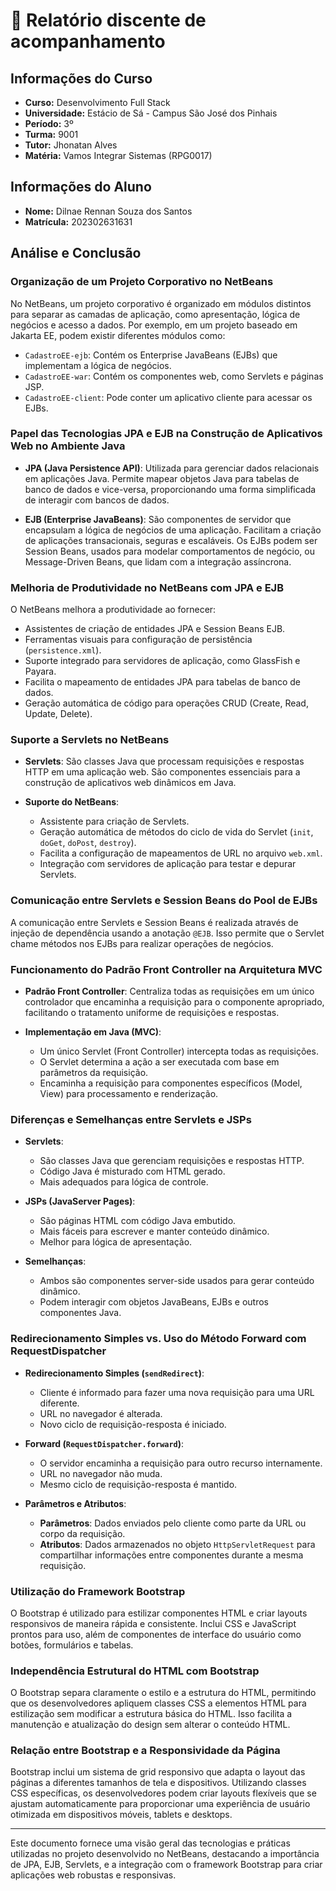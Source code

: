 # 📝 Relatório discente de acompanhamento

## Informações do Curso

- **Curso:** Desenvolvimento Full Stack
- **Universidade:** Estácio de Sá - Campus São José dos Pinhais
- **Período:** 3º
- **Turma:** 9001
- **Tutor:** Jhonatan Alves
- **Matéria:** Vamos Integrar Sistemas (RPG0017)

## Informações do Aluno

- **Nome:** Dilnae Rennan Souza dos Santos
- **Matrícula:** 202302631631

## Análise e Conclusão

### Organização de um Projeto Corporativo no NetBeans

No NetBeans, um projeto corporativo é organizado em módulos distintos para separar as camadas de aplicação, como apresentação, lógica de negócios e acesso a dados. Por exemplo, em um projeto baseado em Jakarta EE, podem existir diferentes módulos como:
- `CadastroEE-ejb`: Contém os Enterprise JavaBeans (EJBs) que implementam a lógica de negócios.
- `CadastroEE-war`: Contém os componentes web, como Servlets e páginas JSP.
- `CadastroEE-client`: Pode conter um aplicativo cliente para acessar os EJBs.

### Papel das Tecnologias JPA e EJB na Construção de Aplicativos Web no Ambiente Java

- **JPA (Java Persistence API)**: Utilizada para gerenciar dados relacionais em aplicações Java. Permite mapear objetos Java para tabelas de banco de dados e vice-versa, proporcionando uma forma simplificada de interagir com bancos de dados.

- **EJB (Enterprise JavaBeans)**: São componentes de servidor que encapsulam a lógica de negócios de uma aplicação. Facilitam a criação de aplicações transacionais, seguras e escaláveis. Os EJBs podem ser Session Beans, usados para modelar comportamentos de negócio, ou Message-Driven Beans, que lidam com a integração assíncrona.

### Melhoria de Produtividade no NetBeans com JPA e EJB

O NetBeans melhora a produtividade ao fornecer:
- Assistentes de criação de entidades JPA e Session Beans EJB.
- Ferramentas visuais para configuração de persistência (`persistence.xml`).
- Suporte integrado para servidores de aplicação, como GlassFish e Payara.
- Facilita o mapeamento de entidades JPA para tabelas de banco de dados.
- Geração automática de código para operações CRUD (Create, Read, Update, Delete).

### Suporte a Servlets no NetBeans

- **Servlets**: São classes Java que processam requisições e respostas HTTP em uma aplicação web. São componentes essenciais para a construção de aplicativos web dinâmicos em Java.

- **Suporte do NetBeans**:
  - Assistente para criação de Servlets.
  - Geração automática de métodos do ciclo de vida do Servlet (`init`, `doGet`, `doPost`, `destroy`).
  - Facilita a configuração de mapeamentos de URL no arquivo `web.xml`.
  - Integração com servidores de aplicação para testar e depurar Servlets.

### Comunicação entre Servlets e Session Beans do Pool de EJBs

A comunicação entre Servlets e Session Beans é realizada através de injeção de dependência usando a anotação `@EJB`. Isso permite que o Servlet chame métodos nos EJBs para realizar operações de negócios.

### Funcionamento do Padrão Front Controller na Arquitetura MVC

- **Padrão Front Controller**: Centraliza todas as requisições em um único controlador que encaminha a requisição para o componente apropriado, facilitando o tratamento uniforme de requisições e respostas.

- **Implementação em Java (MVC)**:
  - Um único Servlet (Front Controller) intercepta todas as requisições.
  - O Servlet determina a ação a ser executada com base em parâmetros da requisição.
  - Encaminha a requisição para componentes específicos (Model, View) para processamento e renderização.

### Diferenças e Semelhanças entre Servlets e JSPs

- **Servlets**:
  - São classes Java que gerenciam requisições e respostas HTTP.
  - Código Java é misturado com HTML gerado.
  - Mais adequados para lógica de controle.

- **JSPs (JavaServer Pages)**:
  - São páginas HTML com código Java embutido.
  - Mais fáceis para escrever e manter conteúdo dinâmico.
  - Melhor para lógica de apresentação.

- **Semelhanças**:
  - Ambos são componentes server-side usados para gerar conteúdo dinâmico.
  - Podem interagir com objetos JavaBeans, EJBs e outros componentes Java.

### Redirecionamento Simples vs. Uso do Método Forward com RequestDispatcher

- **Redirecionamento Simples (`sendRedirect`)**:
  - Cliente é informado para fazer uma nova requisição para uma URL diferente.
  - URL no navegador é alterada.
  - Novo ciclo de requisição-resposta é iniciado.

- **Forward (`RequestDispatcher.forward`)**:
  - O servidor encaminha a requisição para outro recurso internamente.
  - URL no navegador não muda.
  - Mesmo ciclo de requisição-resposta é mantido.

- **Parâmetros e Atributos**:
  - **Parâmetros**: Dados enviados pelo cliente como parte da URL ou corpo da requisição.
  - **Atributos**: Dados armazenados no objeto `HttpServletRequest` para compartilhar informações entre componentes durante a mesma requisição.

### Utilização do Framework Bootstrap

O Bootstrap é utilizado para estilizar componentes HTML e criar layouts responsivos de maneira rápida e consistente. Inclui CSS e JavaScript prontos para uso, além de componentes de interface do usuário como botões, formulários e tabelas.

### Independência Estrutural do HTML com Bootstrap

O Bootstrap separa claramente o estilo e a estrutura do HTML, permitindo que os desenvolvedores apliquem classes CSS a elementos HTML para estilização sem modificar a estrutura básica do HTML. Isso facilita a manutenção e atualização do design sem alterar o conteúdo HTML.

### Relação entre Bootstrap e a Responsividade da Página

Bootstrap inclui um sistema de grid responsivo que adapta o layout das páginas a diferentes tamanhos de tela e dispositivos. Utilizando classes CSS específicas, os desenvolvedores podem criar layouts flexíveis que se ajustam automaticamente para proporcionar uma experiência de usuário otimizada em dispositivos móveis, tablets e desktops.

---

Este documento fornece uma visão geral das tecnologias e práticas utilizadas no projeto desenvolvido no NetBeans, destacando a importância de JPA, EJB, Servlets, e a integração com o framework Bootstrap para criar aplicações web robustas e responsivas.
